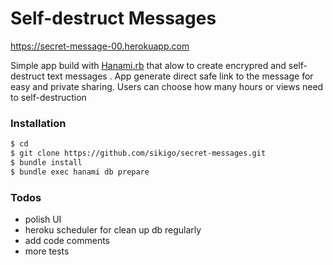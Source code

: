 # Self-destruct Messages
https://secret-message-00.herokuapp.com

Simple app build with [Hanami.rb](http://hanamirb.org/) that alow to create encrypred and self-destruct text messages .
App generate direct safe link to the message for easy and private sharing.
Users can choose how many hours or views need to self-destruction
### Installation
```sh
$ cd
$ git clone https://github.com/sikigo/secret-messages.git
$ bundle install
$ bundle exec hanami db prepare
```
### Todos

 - polish UI
 - heroku scheduler for clean up db regularly
 - add code comments
 - more tests
